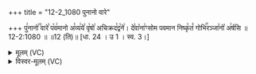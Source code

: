 +++
title = "12-2_1080 पुनानो वारे"

+++
पु꣣नानो꣢꣫ वारे꣣ प꣡व꣢मानो अ꣣व्य꣢ये꣣ वृ꣡षो꣢ अचिक्रद꣣द्व꣡ने꣢। दे꣣वा꣡ना꣢ꣳसोम पवमान निष्कृ꣣तं꣡ गोभि꣢꣯रञ्जा꣣नो꣡ अ꣢र्षसि ॥ 12-2:1080 ॥ ॥12 (ति)॥ [धा. 24 । उ 1 । स्व. 3।]

<details><summary>मूलम् (VC)</summary>

पु꣣नानो꣢꣫ वारे꣣ प꣡व꣢मानो अ꣣व्य꣢ये꣣ वृ꣡षो꣢ अचिक्रद꣣द्व꣡ने꣢ । दे꣣वा꣡ना꣢ꣳ सोम पवमान निष्कृ꣣तं꣡ गोभि꣢꣯रञ्जा꣣नो꣡ अ꣢र्षसि ॥१०८०
</details>

<details><summary>विस्वर-मूलम् (VC)</summary>

पुनानो वारे पवमानो अव्यये वृषो अचिक्रदद्वने । देवानाꣳ सोम पवमान निष्कृतं गोभिरञ्जानो अर्षसि ॥१०८०
</details>